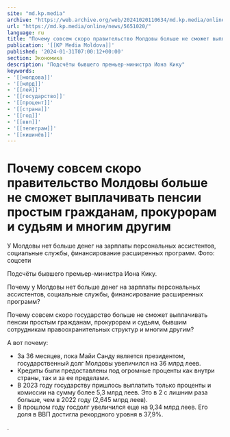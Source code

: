 ```yaml
---
site: "md.kp.media"
archive: "https://web.archive.org/web/20241020110634/md.kp.media/online/news/5651020/"
url: "https://md.kp.media/online/news/5651020/"
language: ru
title: "Почему совсем скоро правительство Молдовы больше не сможет выплачивать пенсии простым гражданам, прокурорам и судьям и многим другим"
publication: '[[KP Media Moldova]]'
published: '2024-01-31T07:00:12+00:00'
section: Экономика
description: "Подсчёты бывшего премьер-министра Иона Кику"
keywords:
- '[[молдова]]'
- '[[млрд]]'
- '[[лей]]'
- '[[государство]]'
- '[[процент]]'
- '[[страна]]'
- '[[год]]'
- '[[ввп]]'
- '[[телеграм]]'
- '[[кишинёв]]'
---
```


# Почему совсем скоро правительство Молдовы больше не сможет выплачивать пенсии простым гражданам, прокурорам и судьям и многим другим

У Молдовы нет больше денег на зарплаты персональных ассистентов, социальные службы, финансирование расширенных программ. Фото: соцсети

Подсчёты бывшего премьер-министра Иона Кику.

Почему у Молдовы нет больше денег на зарплаты персональных ассистентов, социальные службы, финансирование расширенных программ?

Почему совсем скоро государство больше не сможет выплачивать пенсии простым гражданам, прокурорам и судьям, бывшим сотрудникам правоохранительных структур и многим другим?

А вот почему:

- За 36 месяцев, пока Майи Санду является президентом, государственный долг Молдовы увеличился на 36 млрд леев.
- Кредиты были предоставлены под огромные проценты как внутри страны, так и за ее пределами.
- В 2023 году государству пришлось выплатить только проценты и комиссии на сумму более 5,3 млрд леев. Это в 2 с лишним раза больше, чем в 2022 году (2,645 млрд леев).
- В прошлом году госдолг увеличился еще на 9,34 млрд леев. Его доля в ВВП достигла рекордного уровня в 37,9%.

.